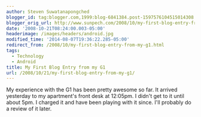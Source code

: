 ```yaml
---
author: Steven Suwatanapongched
blogger_id: tag:blogger.com,1999:blog-6841384.post-1597576104515014308
blogger_orig_url: http://www.sunpech.com/2008/10/my-first-blog-entry-from-my-g1.html
date: '2008-10-21T08:24:00.003-05:00'
headerimage: /images/headers/android.jpg
modified_time: '2014-08-07T19:36:22.285-05:00'
redirect_from: /2008/10/my-first-blog-entry-from-my-g1.html
tags:
  - Technology
  - Android
title: My First Blog Entry from my G1
url: /2008/10/21/my-first-blog-entry-from-my-g1/
---
```



My experience with the G1 has been pretty awesome so far.  It arrived yesterday to my apartment's front desk at 12:05pm.  I didn't get to it until about 5pm.  I charged it and have been playing with it since.  I'll probably do a review of it later.